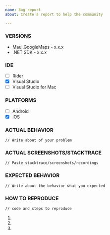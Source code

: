 ```yaml
---
name: Bug report
about: Create a report to help the community

---
```


### VERSIONS

* Maui.GoogleMaps - x.x.x
* .NET SDK - x.x.x

### IDE

- [ ] Rider
- [x] Visual Studio
- [ ] Visual Studio for Mac

### PLATFORMS

- [ ] Android
- [x] iOS

### ACTUAL BEHAVIOR
```
// Write about of your problem
```

### ACTUAL SCREENSHOTS/STACKTRACE

```
// Paste stacktrace/screenshots/recordings
```

### EXPECTED BEHAVIOR 
```
// Write about the behavior what you expected
```

### HOW TO REPRODUCE
```
// code and steps to reproduce
```

1. 
2. 
3. 
